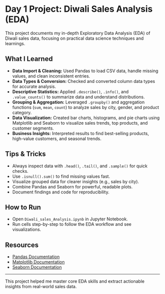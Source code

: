 # Day 1 Project: Diwali Sales Analysis (EDA)

This project documents my in-depth Exploratory Data Analysis (EDA) of Diwali sales data, focusing on practical data science techniques and learnings.

## What I Learned
- **Data Import & Cleaning:** Used Pandas to load CSV data, handle missing values, and clean inconsistent entries.
- **Data Types & Conversion:** Checked and converted column data types for accurate analysis.
- **Descriptive Statistics:** Applied `.describe()`, `.info()`, and `.value_counts()` to summarize data and understand distributions.
- **Grouping & Aggregation:** Leveraged `.groupby()` and aggregation functions (`sum`, `mean`, `count`) to analyze sales by city, gender, and product category.
- **Data Visualization:** Created bar charts, histograms, and pie charts using Matplotlib and Seaborn to visualize sales trends, top products, and customer segments.
- **Business Insights:** Interpreted results to find best-selling products, high-value customers, and seasonal trends.

## Tips & Tricks
- Always inspect data with `.head()`, `.tail()`, and `.sample()` for quick checks.
- Use `.isnull().sum()` to find missing values fast.
- Visualize grouped data for clearer insights (e.g., sales by city).
- Combine Pandas and Seaborn for powerful, readable plots.
- Document findings and code for reproducibility.

## How to Run
- Open `Diwali_sales_Analysis.ipynb` in Jupyter Notebook.
- Run cells step-by-step to follow the EDA workflow and see visualizations.

## Resources
- [Pandas Documentation](https://pandas.pydata.org/docs/)
- [Matplotlib Documentation](https://matplotlib.org/stable/contents.html)
- [Seaborn Documentation](https://seaborn.pydata.org/)

---

This project helped me master core EDA skills and extract actionable insights from real-world sales data.
